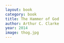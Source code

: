 ```yaml
---
layout: book
category: book
title: The Hammer of God
author: Arthur C. Clarke
year: 2014
image: thog.jpg
---
```

